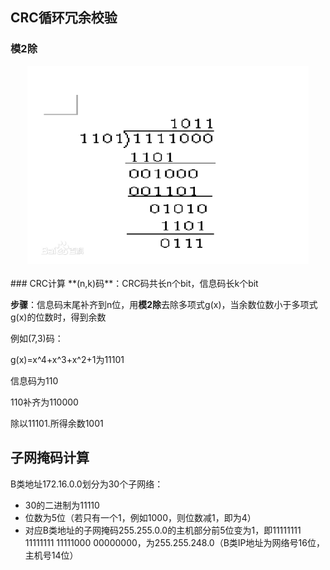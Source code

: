 ## CRC循环冗余校验
### 模2除
<div align="center"> <img src="pics/modulo.jpg" width="450"/> </div><br>
### CRC计算
**(n,k)码**：CRC码共长n个bit，信息码长k个bit

**步骤**：信息码末尾补齐到n位，用**模2除**去除多项式g(x)，当余数位数小于多项式g(x)的位数时，得到余数

例如(7,3)码：

g(x)=x^4+x^3+x^2+1为11101

信息码为110

110补齐为110000

除以11101.所得余数1001

## 子网掩码计算

B类地址172.16.0.0划分为30个子网络：

- 30的二进制为11110
- 位数为5位（若只有一个1，例如1000，则位数减1，即为4）
- 对应B类地址的子网掩码255.255.0.0的主机部分前5位变为1，即11111111 11111111 11111000 00000000，为255.255.248.0（B类IP地址为网络号16位，主机号14位）

